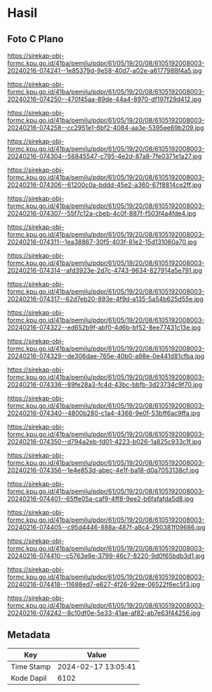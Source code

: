 # Hasil

## Foto C Plano

https://sirekap-obj-formc.kpu.go.id/41ba/pemilu/pdpr/61/05/19/20/08/6105192008003-20240216-074241--1e85379d-9e58-40d7-a02e-a6177988f4a5.jpg

https://sirekap-obj-formc.kpu.go.id/41ba/pemilu/pdpr/61/05/19/20/08/6105192008003-20240216-074250--470f45aa-89de-44a4-8970-df197f29d412.jpg

https://sirekap-obj-formc.kpu.go.id/41ba/pemilu/pdpr/61/05/19/20/08/6105192008003-20240216-074258--cc2951e1-6bf2-4084-aa3e-5395ee69b209.jpg

https://sirekap-obj-formc.kpu.go.id/41ba/pemilu/pdpr/61/05/19/20/08/6105192008003-20240216-074304--58845547-c795-4e2d-87a8-7fe0371e1a27.jpg

https://sirekap-obj-formc.kpu.go.id/41ba/pemilu/pdpr/61/05/19/20/08/6105192008003-20240216-074306--61200c0a-bddd-45e2-a360-67f8814ce2ff.jpg

https://sirekap-obj-formc.kpu.go.id/41ba/pemilu/pdpr/61/05/19/20/08/6105192008003-20240216-074307--55f7c12a-cbeb-4c0f-887f-f503f4a4fde4.jpg

https://sirekap-obj-formc.kpu.go.id/41ba/pemilu/pdpr/61/05/19/20/08/6105192008003-20240216-074311--1ea38867-30f5-403f-81e2-15d131060a70.jpg

https://sirekap-obj-formc.kpu.go.id/41ba/pemilu/pdpr/61/05/19/20/08/6105192008003-20240216-074314--afd3923e-2d7c-4743-9634-827914a5e791.jpg

https://sirekap-obj-formc.kpu.go.id/41ba/pemilu/pdpr/61/05/19/20/08/6105192008003-20240216-074317--62d7eb20-893e-4f9d-a135-5a54b625d55e.jpg

https://sirekap-obj-formc.kpu.go.id/41ba/pemilu/pdpr/61/05/19/20/08/6105192008003-20240216-074322--ed652b9f-abf0-4d6b-bf52-8ee77431c13e.jpg

https://sirekap-obj-formc.kpu.go.id/41ba/pemilu/pdpr/61/05/19/20/08/6105192008003-20240216-074329--de306dae-765e-40b0-a98e-0e441d81cfba.jpg

https://sirekap-obj-formc.kpu.go.id/41ba/pemilu/pdpr/61/05/19/20/08/6105192008003-20240216-074336--89fe28a3-fc4d-43bc-bbfb-3d23734c9f70.jpg

https://sirekap-obj-formc.kpu.go.id/41ba/pemilu/pdpr/61/05/19/20/08/6105192008003-20240216-074340--4800b280-c1a4-4366-9e0f-53bff6ac9ffa.jpg

https://sirekap-obj-formc.kpu.go.id/41ba/pemilu/pdpr/61/05/19/20/08/6105192008003-20240216-074350--d794a2eb-fd01-4223-b026-1a825c933c1f.jpg

https://sirekap-obj-formc.kpu.go.id/41ba/pemilu/pdpr/61/05/19/20/08/6105192008003-20240216-074356--1e4e853d-abec-4e1f-ba18-d0a7053138cf.jpg

https://sirekap-obj-formc.kpu.go.id/41ba/pemilu/pdpr/61/05/19/20/08/6105192008003-20240216-074401--65ffe05a-caf9-4ff8-9ee2-b6fafafda5d8.jpg

https://sirekap-obj-formc.kpu.go.id/41ba/pemilu/pdpr/61/05/19/20/08/6105192008003-20240216-074405--c95d4446-888a-487f-a8c4-290381f09686.jpg

https://sirekap-obj-formc.kpu.go.id/41ba/pemilu/pdpr/61/05/19/20/08/6105192008003-20240216-074410--c5763e9e-3799-46c7-8220-9d0f65bdb3d1.jpg

https://sirekap-obj-formc.kpu.go.id/41ba/pemilu/pdpr/61/05/19/20/08/6105192008003-20240216-074418--11688ed7-e627-4f26-92ee-06522f6ec5f3.jpg

https://sirekap-obj-formc.kpu.go.id/41ba/pemilu/pdpr/61/05/19/20/08/6105192008003-20240216-074242--8c10df0e-5e33-41ae-af82-ab7e63f44256.jpg


## Metadata

| Key        | Value               |
| ---------- | ------------------- |
| Time Stamp | 2024-02-17 13:05:41 |
| Kode Dapil | 6102                |



